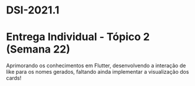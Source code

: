 # DSI-2021.1
# Entrega Individual - Tópico 2 (Semana 22)

Aprimorando os conhecimentos em Flutter, desenvolvendo a interação de like para os nomes gerados, faltando ainda implementar a visualização dos cards!

